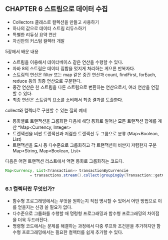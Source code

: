 ## CHAPTER 6 스트림으로 데이터 수집
- Collectors 클래스로 컬렉션을 만들고 사용하기 
- 하나의 값으로 데이터 스트림 리듀스하기
- 특별한 리듀싱 요약 연산
- 자신만의 커스텀 컬렉터 개발

5장에서 배운 내용
- 스트림을 이용해서 데이터베이스 같은 연산을 수행할 수 있다.
- 자바 8의 스트림은 데이터 집합을 멋지게 처리하는 게으른 반복자다.
- 스트림의 연산은 filter 또는 map 같은 중간 연산과 count, findFirst, forEach, reduce 등의 최종 연산으로 구분한다.
- 중간 연산은 한 스트림을 다른 스트림으로 변환하는 연산으로서, 여러 연산을 연결할 수 있다.
- 최종 연산은 스트림의 요소를 소비해서 최종 결과를 도출한다.

collect와 컬렉터로 구현할 수 있는 질의 예제
- 통화별로 트랜잭션을 그룹화한 다음에 해당 통화로 일어난 모든 트랜잭션 합계를 계산 *Map<Currency, Integer>
- 트랜잭션을 비싼 트랜잭션과 저렴한 트랜잭션 두 그룹으로 분류 (Map<Boolean, List<Transaction>)
- 트랜잭션을 도시 등 다수준으로 그룹화하고 각 트랜잭션이 비싼지 저렴한지 구분 Map<String, Map<Boolean, List<Transaction>>

다음은 어떤 트랜잭션 리스트에서 액면 통화로 그룹화하는 코드다.
```java
Map<Currency, List<Transaction>> transactionByCurrencie 
           = transactions.stream().collect(groupingBy(Transaction::getCurrency));
```

### 6.1 컬렉터란 무엇인가?
- 함수형 프로그래밍에서는 무엇을 원하는지 직접 명시할 수 있어서 어떤 방법으로 이를 얻을지는 신경 쓸 필요가 없다.
- 다수준으로 그룹화를 수행할 때 명령형 프로그래밍과 함수형 프로그래밍의 차이점을 더욱 두드러진다.
- 명령형 코드에서는 문제를 해결하는 과정에서 다중 루프와 조건문을 추가하지만 함수형 프로그래밍에서는 필요한 컬렉터를 쉽게 추가할 수 있다.

